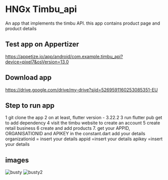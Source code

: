 # HNGx Timbu_api

An app that implements the timbu API. this app contains product page and product details

## Test app on Appertizer
https://appetize.io/app/android/com.example.timbu_api?device=pixel7&osVersion=13.0
## Download app
https://drive.google.com/drive/my-drive?sjid=5269591160253085351-EU
## Step to run app
1 git clone the app
2 on at least, flutter version - 3.22.2
3 run flutter pub get to add dependency
4 visit the timbu website to create an account
5 create retail business
6 create and add products
7. get your APPID, ORGANISATIONID and APIKEY
in the constant.dart add your details
organizationid = insert your details
appid =insert your details
apikey =insert your details
## images
![busty](https://github.com/Phillip4reall/Hngx-Timbu-API/assets/109076493/aaf50933-d6c1-4aeb-b885-d8eccc13995c)
![busty2](https://github.com/Phillip4reall/Hngx-Timbu-API/assets/109076493/1646efae-295c-4338-8e70-af0b4822a973)






